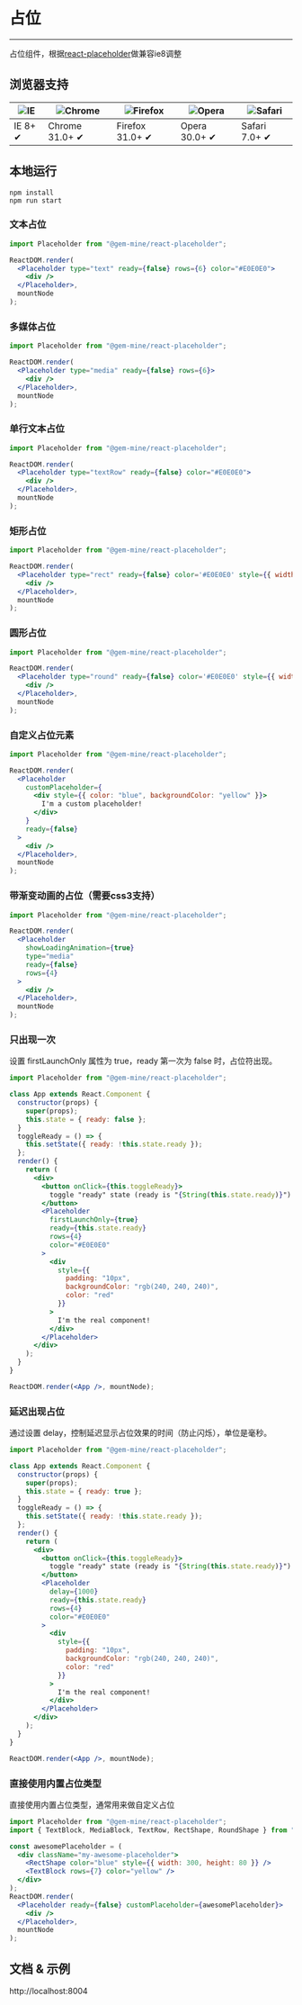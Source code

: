 # 占位

---

占位组件，根据[react-placeholder](https://github.com/buildo/react-placeholder)做兼容ie8调整

## 浏览器支持

| ![IE](https://raw.github.com/alrra/browser-logos/master/internet-explorer/internet-explorer_48x48.png) | ![Chrome](https://raw.github.com/alrra/browser-logos/master/chrome/chrome_48x48.png) | ![Firefox](https://raw.github.com/alrra/browser-logos/master/firefox/firefox_48x48.png) | ![Opera](https://raw.github.com/alrra/browser-logos/master/opera/opera_48x48.png) | ![Safari](https://raw.github.com/alrra/browser-logos/master/safari/safari_48x48.png) |
| ------------------------------------------------------------------------------------------------------ | ------------------------------------------------------------------------------------ | --------------------------------------------------------------------------------------- | --------------------------------------------------------------------------------- | ------------------------------------------------------------------------------------ |
| IE 8+ ✔                                                                                                | Chrome 31.0+ ✔                                                                       | Firefox 31.0+ ✔                                                                         | Opera 30.0+ ✔                                                                     | Safari 7.0+ ✔                                                                        |

## 本地运行

```
npm install
npm run start
```

### 文本占位

```jsx
import Placeholder from "@gem-mine/react-placeholder";

ReactDOM.render(
  <Placeholder type="text" ready={false} rows={6} color="#E0E0E0">
    <div />
  </Placeholder>,
  mountNode
);
```

### 多媒体占位

```jsx
import Placeholder from "@gem-mine/react-placeholder";

ReactDOM.render(
  <Placeholder type="media" ready={false} rows={6}>
    <div />
  </Placeholder>,
  mountNode
);
```

### 单行文本占位

```jsx
import Placeholder from "@gem-mine/react-placeholder";

ReactDOM.render(
  <Placeholder type="textRow" ready={false} color="#E0E0E0">
    <div />
  </Placeholder>,
  mountNode
);
```

### 矩形占位

```jsx
import Placeholder from "@gem-mine/react-placeholder";

ReactDOM.render(
  <Placeholder type="rect" ready={false} color='#E0E0E0' style={{ width: 50, height: 50 }}>
    <div />
  </Placeholder>,
  mountNode
);
```

### 圆形占位

```jsx
import Placeholder from "@gem-mine/react-placeholder";

ReactDOM.render(
  <Placeholder type="round" ready={false} color='#E0E0E0' style={{ width: 50, height: 50 }}>
    <div />
  </Placeholder>,
  mountNode
);
```

### 自定义占位元素

```jsx
import Placeholder from "@gem-mine/react-placeholder";

ReactDOM.render(
  <Placeholder
    customPlaceholder={
      <div style={{ color: "blue", backgroundColor: "yellow" }}>
        I'm a custom placeholder!
      </div>
    }
    ready={false}
  >
    <div />
  </Placeholder>,
  mountNode
);
```

### 带渐变动画的占位（需要css3支持）

```jsx
import Placeholder from "@gem-mine/react-placeholder";

ReactDOM.render(
  <Placeholder
    showLoadingAnimation={true}
    type="media"
    ready={false}
    rows={4}
  >
    <div />
  </Placeholder>,
  mountNode
);
```

### 只出现一次

设置 firstLaunchOnly 属性为 true，ready 第一次为 false 时，占位符出现。

```jsx
import Placeholder from "@gem-mine/react-placeholder";

class App extends React.Component {
  constructor(props) {
    super(props);
    this.state = { ready: false };
  }
  toggleReady = () => {
    this.setState({ ready: !this.state.ready });
  };
  render() {
    return (
      <div>
        <button onClick={this.toggleReady}>
          toggle "ready" state (ready is "{String(this.state.ready)}")
        </button>
        <Placeholder
          firstLaunchOnly={true}
          ready={this.state.ready}
          rows={4}
          color="#E0E0E0"
        >
          <div
            style={{
              padding: "10px",
              backgroundColor: "rgb(240, 240, 240)",
              color: "red"
            }}
          >
            I'm the real component!
          </div>
        </Placeholder>
      </div>
    );
  }
}

ReactDOM.render(<App />, mountNode);
```

### 延迟出现占位

通过设置 delay，控制延迟显示占位效果的时间（防止闪烁），单位是毫秒。

```jsx
import Placeholder from "@gem-mine/react-placeholder";

class App extends React.Component {
  constructor(props) {
    super(props);
    this.state = { ready: true };
  }
  toggleReady = () => {
    this.setState({ ready: !this.state.ready });
  };
  render() {
    return (
      <div>
        <button onClick={this.toggleReady}>
          toggle "ready" state (ready is "{String(this.state.ready)}")
        </button>
        <Placeholder
          delay={1000}
          ready={this.state.ready}
          rows={4}
          color="#E0E0E0"
        >
          <div
            style={{
              padding: "10px",
              backgroundColor: "rgb(240, 240, 240)",
              color: "red"
            }}
          >
            I'm the real component!
          </div>
        </Placeholder>
      </div>
    );
  }
}

ReactDOM.render(<App />, mountNode);
```

### 直接使用内置占位类型

直接使用内置占位类型，通常用来做自定义占位

```jsx
import Placeholder from "@gem-mine/react-placeholder";
import { TextBlock, MediaBlock, TextRow, RectShape, RoundShape } from "@gem-mine/react-placeholder/placeholders";

const awesomePlaceholder = (
  <div className="my-awesome-placeholder">
    <RectShape color="blue" style={{ width: 300, height: 80 }} />
    <TextBlock rows={7} color="yellow" />
  </div>
);
ReactDOM.render(
  <Placeholder ready={false} customPlaceholder={awesomePlaceholder}>
    <div />
  </Placeholder>,
  mountNode
);
```


## 文档 & 示例

http://localhost:8004

